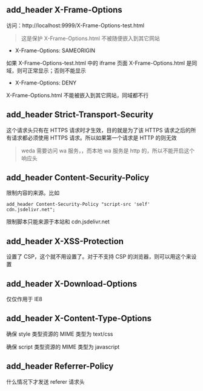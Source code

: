 ## add_header X-Frame-Options

访问：http://localhost:9999/X-Frame-Options-test.html

> 这是保护 X-Frame-Options.html 不被随便嵌入到其它网站

- X-Frame-Options: SAMEORIGIN

如果 X-Frame-Options-test.html 中的 iframe 页面 X-Frame-Options.html 是同域，则可正常显示；否则不能显示

- X-Frame-Options: DENY

X-Frame-Options.html 不能被嵌入到其它网站，同域都不行

## add_header Strict-Transport-Security

这个请求头只有在 HTTPS 请求时才生效，目的就是为了该 HTTPS 请求之后的所有请求都必须使用 HTTPS 请求。所以如果第一个请求是 HTTP 的则无效

> weda 需要访问 wa 服务，，而本地 wa 服务是 http 的，所以不能开启这个响应头

## add_header Content-Security-Policy

限制内容的来源。比如

```
add_header Content-Security-Policy "script-src 'self' cdn.jsdelivr.net";
```

限制脚本只能来源于本站和 cdn.jsdelivr.net

## add_header X-XSS-Protection

设置了 CSP，这个就不用设置了。对于不支持 CSP 的浏览器，则可以用这个来设置

## add_header X-Download-Options

仅仅作用于 IE8

## add_header X-Content-Type-Options

确保 style 类型资源的 MIME 类型为 text/css

确保 script 类型资源的 MIME 类型为 javascript

## add_header Referrer-Policy

什么情况下才发送 referer 请求头





